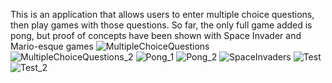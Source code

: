 This is an application that allows users to enter multiple choice questions, then play games with those questions. So far, the only full game added is pong, but proof of concepts
have been shown with Space Invader and Mario-esque games
![MultipleChoiceQuestions](https://github.com/suspiciousZolotayaRybka/dynamic_questions/assets/116288117/8fd77df0-290b-4f27-9c5a-edeac8f5c5fb)
![MultipleChoiceQuestions_2](https://github.com/suspiciousZolotayaRybka/dynamic_questions/assets/116288117/040384cc-dc6c-4637-837d-fc928e6045e7)
![Pong_1](https://github.com/suspiciousZolotayaRybka/dynamic_questions/assets/116288117/a0fbb9ac-4e1e-44b1-a11d-6084fce7e4e0)
![Pong_2](https://github.com/suspiciousZolotayaRybka/dynamic_questions/assets/116288117/8c803235-0f11-4b7e-bb93-44248416c805)
![SpaceInvaders](https://github.com/suspiciousZolotayaRybka/dynamic_questions/assets/116288117/14d5c57f-5f57-43c3-8192-625ebe7fdecb)
![Test](https://github.com/suspiciousZolotayaRybka/dynamic_questions/assets/116288117/24f650a4-3beb-4254-a563-bb29adaad4a1)
![Test_2](https://github.com/suspiciousZolotayaRybka/dynamic_questions/assets/116288117/9873839b-26bc-4d81-a1aa-97ecbd81e750)

